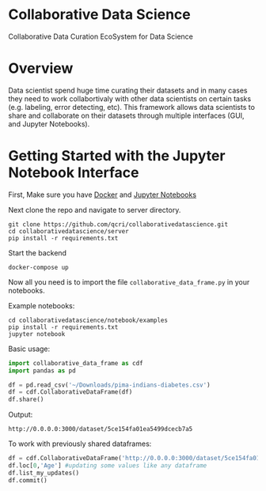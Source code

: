 # Collaborative Data Science
Collaborative Data Curation EcoSystem for Data Science


# Overview
Data scientist spend huge time curating their datasets and in many cases they need to work collabortivaly with other data scientists on certain tasks (e.g. labeling, error detecting, etc).
This framework allows data scientists to share and collaborate on their datasets through multiple interfaces (GUI, and Jupyter Notebooks).

# Getting Started with the Jupyter Notebook Interface
First, Make sure you have [Docker](https://www.docker.com/) and [Jupyter Notebooks](https://jupyter.org/)

Next clone the repo and navigate to server directory.

```
git clone https://github.com/qcri/collaborativedatascience.git
cd collaborativedatascience/server
pip install -r requirements.txt
```

Start the backend 

```
docker-compose up
```




Now all you need is to import the file `collaborative_data_frame.py` in your notebooks. 



Example notebooks: 
```
cd collaborativedatascience/notebook/examples
pip install -r requirements.txt
jupyter notebook
```


Basic usage:

```python
import collaborative_data_frame as cdf
import pandas as pd

df = pd.read_csv('~/Downloads/pima-indians-diabetes.csv')
df = cdf.CollaborativeDataFrame(df)
df.share()
```
Output:
```
http://0.0.0.0:3000/dataset/5ce154fa01ea5499dcecb7a5
```

To work with previously shared dataframes:
```python
df = cdf.CollaborativeDataFrame('http://0.0.0.0:3000/dataset/5ce154fa01ea5499dcecb7a5')
df.loc[0,'Age'] #updating some values like any dataframe
df.list_my_updates()
df.commit()
```



